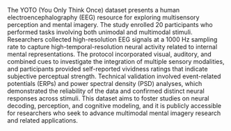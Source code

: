 The YOTO (You Only Think Once) dataset presents a human electroencephalography (EEG) resource for exploring multisensory perception and mental imagery. The study enrolled 20 participants who performed tasks involving both unimodal and multimodal stimuli. Researchers collected high-resolution EEG signals at a 1000 Hz sampling rate to capture high-temporal-resolution neural activity related to internal mental representations. The protocol incorporated visual, auditory, and combined cues to investigate the integration of multiple sensory modalities, and participants provided self-reported vividness ratings that indicate subjective perceptual strength. Technical validation involved event-related potentials (ERPs) and power spectral density (PSD) analyses, which demonstrated the reliability of the data and confirmed distinct neural responses across stimuli. This dataset aims to foster studies on neural decoding, perception, and cognitive modeling, and it is publicly accessible for researchers who seek to advance multimodal mental imagery research and related applications.